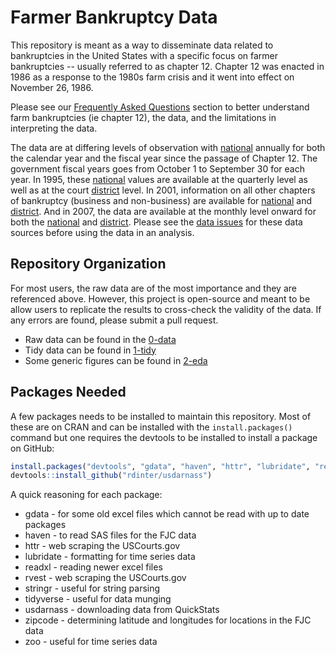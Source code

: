 # Farmer Bankruptcy Data

This repository is meant as a way to disseminate data related to bankruptcies in the United States with a specific focus on farmer bankruptcies -- usually referred to as chapter 12. Chapter 12 was enacted in 1986 as a response to the 1980s farm crisis and it went into effect on November 26, 1986.

Please see our [Frequently Asked Questions](FAQ) section to better understand farm bankruptcies (ie chapter 12), the data, and the limitations in interpreting the data.

The data are at differing levels of observation with [national](1-tidy/bankruptcy/national_annual.csv) annually for both the calendar year and the fiscal year since the passage of Chapter 12. The government fiscal years goes from October 1 to September 30 for each year. In 1995, these [national](1-tidy/bankruptcy/national_quarterly.csv) values are available at the quarterly level as well as at the court [district](1-tidy/bankruptcy/district_quarterly.csv) level. In 2001, information on all other chapters of bankruptcy (business and non-business) are available for [national](1-tidy/bankruptcy/national_quarterly_all.csv) and [district](1-tidy/bankruptcy/district_quarterly_all.csv). And in 2007, the data are available at the monthly level onward for both the [national](1-tidy/bankruptcy/national_monthly.csv) and [district](1-tidy/bankruptcy/district_monthly.csv). Please see the [data issues](FAQ) for these data sources before using the data in an analysis.

<!--- County level data are available annually from 1990 onward and quarterly from September 2008 onward. County level data is generally problematic for bankruptcies because the listed county is for the residence of the bankruptcy filer and this may not correspond to where a business operates. For farmers, we do not find this to be a major issue as a filer of chapter 12 must be active in farming and most farmers will reside at or near their farming operation. --->


## Repository Organization

For most users, the raw data are of the most importance and they are referenced above. However, this project is open-source and meant to be allow users to replicate the results to cross-check the validity of the data. If any errors are found, please submit a pull request.

- Raw data can be found in the [0-data](0-data)
- Tidy data can be found in [1-tidy](1-tidy)
- Some generic figures can be found in [2-eda](2-eda)

## Packages Needed

A few packages needs to be installed to maintain this repository. Most of these are on CRAN and can be installed with the `install.packages()` command but one requires the devtools to be installed to install a package on GitHub:

```R
install.packages("devtools", "gdata", "haven", "httr", "lubridate", "readxl", "rvest", "stringr", "tidyverse", "zipcode", "zoo")
devtools::install_github("rdinter/usdarnass")
```

A quick reasoning for each package:

- gdata - for some old excel files which cannot be read with up to date packages
- haven - to read SAS files for the FJC data
- httr - web scraping the USCourts.gov
- lubridate - formatting for time series data
- readxl - reading newer excel files
- rvest - web scraping the USCourts.gov
- stringr - useful for string parsing
- tidyverse - useful for data munging
- usdarnass - downloading data from QuickStats
- zipcode - determining latitude and longitudes for locations in the FJC data
- zoo - useful for time series data

